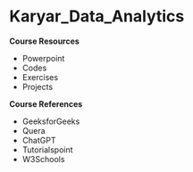 # Karyar_Data_Analytics
<b>Course Resources</b>
</br>
* Powerpoint
* Codes
* Exercises
* Projects

<b>Course References</b>
</br>
* GeeksforGeeks
* Quera
* ChatGPT
* Tutorialspoint
* W3Schools
